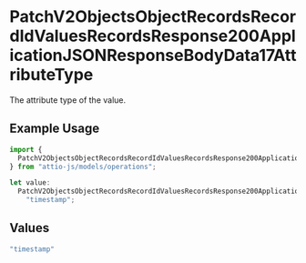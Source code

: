 # PatchV2ObjectsObjectRecordsRecordIdValuesRecordsResponse200ApplicationJSONResponseBodyData17AttributeType

The attribute type of the value.

## Example Usage

```typescript
import {
  PatchV2ObjectsObjectRecordsRecordIdValuesRecordsResponse200ApplicationJSONResponseBodyData17AttributeType,
} from "attio-js/models/operations";

let value:
  PatchV2ObjectsObjectRecordsRecordIdValuesRecordsResponse200ApplicationJSONResponseBodyData17AttributeType =
    "timestamp";
```

## Values

```typescript
"timestamp"
```
